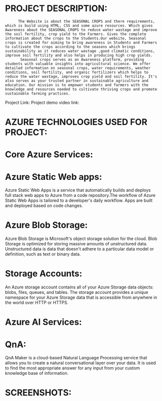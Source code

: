 # PROJECT DESCRIPTION:
          The Website is about the SEASONAL CROPS and there requirements, which is build using HTML, CSS and some azure resources. Which gives Awareness about the SEASONAL CROPS to reduce water wastage and improve the soil fertility, crop yield to the Farmers. Gives the complete information about the crops to the Students.Our website, Seasonal crops is created for aiming to bring awareness in Students and Farmers to cultivate the crops according to the seasons which brings sustainability as it reduces water wastage ,good climatic conditions, improve soil fertility and also helps in producing high crop yields.
           Seasonal crops serves as an Awareness platform, providing students with valuable insights into agricultural science. We offer detailed information on seasonal crops, water requirements, weather conditions, soil fertility, and organic fertilizers which helps to reduce the water wastage, improves crop yield and soil fertility. It's also serves as your trusted partner in sustainable agriculture and education. Our mission is to empower students and farmers with the knowledge and resources needed to cultivate thriving crops and promote sustainable farming practices.
Project Link:
Project demo video link:
# AZURE TECHNOLOGIES USED FOR PROJECT:

# Core Azure Services:
# Azure Static Web apps:
Azure Static Web Apps is a service that automatically builds and deploys full stack web apps to Azure from a code repository.The workflow of Azure Static Web Apps is tailored to a developer's daily workflow. Apps are built and deployed based on code changes. 
# Azure Blob Storage:
Azure Blob Storage is Microsoft's object storage solution for the cloud. Blob Storage is optimized for storing massive amounts of unstructured data. Unstructured data is data that doesn't adhere to a particular data model or definition, such as text or binary data.
# Storage Accounts:
An Azure storage account contains all of your Azure Storage data objects: blobs, files, queues, and tables. The storage account provides a unique namespace for your Azure Storage data that is accessible from anywhere in the world over HTTP or HTTPS.
# Azure AI Services:
# QnA:
QnA Maker is a cloud-based Natural Language Processing service that allows you to create a natural conversational layer over your data. It is used to find the most appropriate answer for any input from your custom knowledge base of information.
# SCREENSHOTS:

